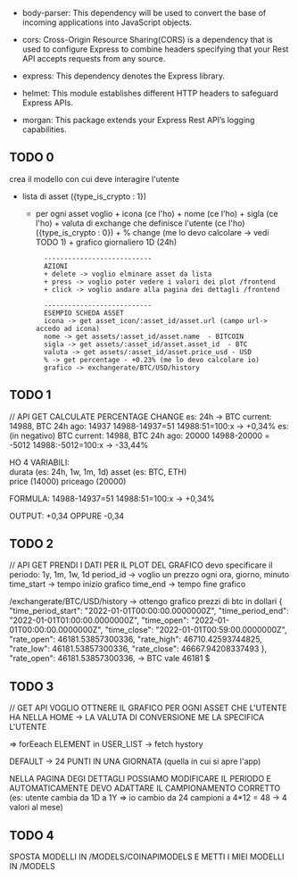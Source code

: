  - body-parser: This dependency will be used to convert the base of incoming applications into JavaScript objects.

 - cors: Cross-Origin Resource Sharing(CORS) is a dependency that is used to configure Express to combine headers specifying that your Rest API accepts requests from any source.

 - express: This dependency denotes the Express library.

 - helmet: This module establishes different HTTP headers to safeguard Express APIs.
 
 - morgan: This package extends your Express Rest API’s logging capabilities.


## TODO 0
crea il modello con cui deve interagire l'utente

- lista di asset ({type_is_crypto : 1})
    * per ogni asset voglio
            + icona (ce l'ho)
            + nome (ce l'ho)
            + sigla (ce l'ho)
            + valuta di exchange che definisce l'utente (ce l'ho) ({type_is_crypto : 0})
            + % change (me lo devo calcolare -> vedi TODO 1)
            + grafico giornaliero 1D (24h)

            ---------------------------
            AZIONI
            + delete -> voglio elminare asset da lista
            + press -> voglio poter vedere i valori dei plot /frontend
            + click -> voglio andare alla pagina dei dettagli /frontend
            
            ---------------------------
            ESEMPIO SCHEDA ASSET
            icona -> get asset_icon/:asset_id/asset.url (campo url-> accedo ad icona)
            nome -> get assets/:asset_id/asset.name  - BITCOIN
            sigla -> get assets/:asset_id/asset.asset_id  - BTC
            valuta -> get assets/:asset_id/asset.price_usd - USD
            % -> get percentage - +0.23% (me lo devo calcolare io)
            grafico -> exchangerate/BTC/USD/history

 ## TODO 1
 // API GET
 CALCULATE PERCENTAGE CHANGE
 es: 24h -> BTC current: 14988, BTC 24h ago: 14937 
            14988-14937=51
            14988:51=100:x -> +0,34%
 es: (in negativo)
        BTC current: 14988, BTC 24h ago: 20000
        14988-20000 = -5012
        14988:-5012=100:x -> -33,44%

HO 4 VARIABILI:   
        durata      (es: 24h, 1w, 1m, 1d)
        asset       (es: BTC, ETH)    
        price       (14000)
        priceago    (20000)

FORMULA: 14988-14937=51
            14988:51=100:x -> +0,34%

OUTPUT: +0,34 OPPURE -0,34


## TODO 2
// API GET
PRENDI I DATI PER IL PLOT DEL GRAFICO
devo specificare il periodo: 1y, 1m, 1w, 1d
period_id -> voglio un prezzo ogni ora, giorno, minuto
time_start -> tempo inizio grafico
time_end -> tempo fine grafico

/exchangerate/BTC/USD/history -> ottengo grafico prezzi di btc in dollari
{
        "time_period_start": "2022-01-01T00:00:00.0000000Z",
        "time_period_end": "2022-01-01T01:00:00.0000000Z",
        "time_open": "2022-01-01T00:00:00.0000000Z",
        "time_close": "2022-01-01T00:59:00.0000000Z",
        "rate_open": 46181.53857300336,
        "rate_high": 46710.42593744825,
        "rate_low": 46181.53857300336,
        "rate_close": 46667.94208337493
},
"rate_open": 46181.53857300336, -> BTC vale 46181 $


## TODO 3
// GET API
VOGLIO OTTNERE IL GRAFICO PER OGNI ASSET CHE
L'UTENTE HA NELLA HOME -> LA VALUTA DI CONVERSIONE 
ME LA SPECIFICA L'UTENTE

=> forEeach ELEMENT in USER_LIST -> fetch hystory

DEFAULT -> 24 PUNTI IN UNA GIORNATA (quella in cui si apre l'app)

NELLA PAGINA DEGI DETTAGLI POSSIAMO MODIFICARE IL PERIODO
E AUTOMATICAMENTE DEVO ADATTARE IL CAMPIONAMENTO CORRETTO 
(es: utente cambia da 1D a 1Y => io cambio da 24 campioni a 4*12 = 48 -> 4 valori al mese)


##  TODO 4
SPOSTA MODELLI IN /MODELS/COINAPIMODELS
E METTI I MIEI MODELLI IN /MODELS